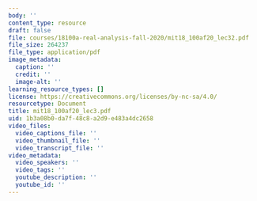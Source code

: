 ```yaml
---
body: ''
content_type: resource
draft: false
file: courses/18100a-real-analysis-fall-2020/mit18_100af20_lec32.pdf
file_size: 264237
file_type: application/pdf
image_metadata:
  caption: ''
  credit: ''
  image-alt: ''
learning_resource_types: []
license: https://creativecommons.org/licenses/by-nc-sa/4.0/
resourcetype: Document
title: mit18_100af20_lec3.pdf
uid: 1b3a08b0-da7f-48c8-a2d9-e483a4dc2658
video_files:
  video_captions_file: ''
  video_thumbnail_file: ''
  video_transcript_file: ''
video_metadata:
  video_speakers: ''
  video_tags: ''
  youtube_description: ''
  youtube_id: ''
---
```


